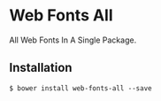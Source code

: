# Web Fonts All

All Web Fonts In A Single Package.

## Installation

```
$ bower install web-fonts-all --save
```